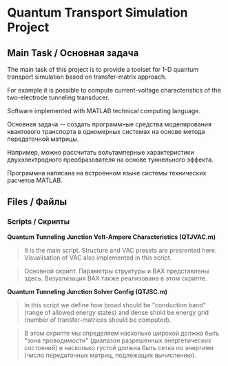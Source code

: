 Quantum Transport Simulation Project
=====================================

## Main Task / Основная задача
The main task of this project is to provide a toolset for 1-D 
quantum transport simulation based on transfer-matrix approach.

For example it is possible to compute current-voltage characteristics 
of the two-electrode tunneling transducer.

Software implemented with MATLAB technical computing language.

Основная задача -- создать программные средства моделирования квантового
транспорта в одномерных системах на основе метода передаточной матрицы.

Например, можно рассчитать вольтамперные характеристики двухэлектродного 
преобразователя на основе туннельного эффекта.

Программна написана на встроенном языке системы технических расчетов MATLAB.

## Files / Файлы
### Scripts / Скрипты
**Quantum Tunneling Junction Volt-Ampere Characteristics (QTJVAC.m)**
>It is the main script. Structure and VAC presets are presrented here. Visualisation of VAC also implemented in this script.

>Основной скрипт. Параметры структуры и ВАХ представлены здесь. Визуализация ВАХ также реализована в этом скрипте.

**Quantum Tunneling Junction Solver Config (QTJSC.m)**
>In this script we define how broad should be "conduction band" (range of allowed energy states) and dense shold be energy grid (number of transfer-matrices should be computed).

>В этом скрипте мы определяем насколько широкой должна быть "зона проводимости" (диапазон разрешенных энергетических состояний) и насколько густой должна быть сетка по энергиям (число передаточных матриц, подлежащих вычислению).
